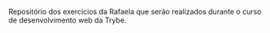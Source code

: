 Repositório dos exercícios da Rafaela que serão realizados durante o curso de desenvolvimento web da Trybe.